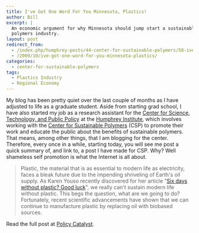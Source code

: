 ```yaml
---
title: I've Got One Word For You Minnesota, Plastics!
author: Bill
excerpt: |
  An economic argument for why Minnesota should jump start a sustainable
  polymers industry.
layout: post
redirect_from:
  - /index.php/humphrey-posts/44-center-for-sustainable-polymers/58-ive-got-one-word-for-you-minnesota-plastics
  - /2009/10/ive-got-one-word-for-you-minnesota-plastics/
categories:
  - center-for-sustainable-polymers
tags:
  - Plastics Industry
  - Regional Economy
---
```

My blog has been pretty quiet over the last couple of months as I have adjusted
to life as a graduate student. Aside from starting grad school, I have also
started my job as a research assistant for the
[Center for Science, Technology, and Public Policy][1] at the
[Humphrey Institute][2], which involves working with the
[Center for Sustainable Polymers][3] (CSP) to promote their work and educate
the public about the benefits of sustainable polymers. That means, among other
things, that I am blogging for the center. Therefore, every once in a while,
starting today, you will see me post a quick summary of, and link to, a post I
have made for CSP. Why? Well shameless self promotion is what the Internet is
all about.

> Plastic, the material that is as essential to modern life as electricity,
> faces a bleak future due to the impending shriveling of Earth's oil supply.
> As Karen Youso recently discovered for her article
> "[Six days without plastic? Good luck][4]", we really can't sustain modern
> life without plastic. This begs the question, what are we going to do?
> Fortunately, recent scientific advancements have shown that we can continue
> to manufacture plastic by replacing oil with biobased sources.

Read the full post at [Policy Catalyst][5].

 [1]: http://www.hhh.umn.edu/centers/stpp/index.php
 [2]: http://www.hhh.umn.edu/index.php
 [3]: http://www.chem.umn.edu/csp/
 [4]: http://www.startribune.com/lifestyle/59033887.html?elr=KArks8ch3EiaiUech3EiaiUiD3aPc:_Yyc:aUHDYaGEP7eyckcUr
 [5]: http://blog.lib.umn.edu/cstpp/policycatalyst/2009/10/ive_got_one_word_for_you_minne.php

